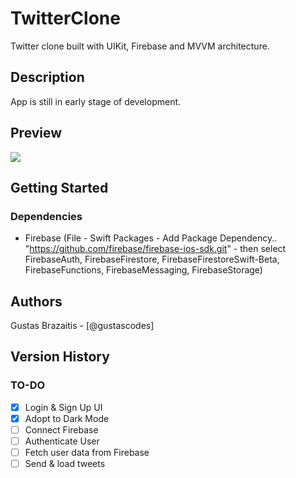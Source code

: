 # TwitterClone

Twitter clone built with UIKit, Firebase and MVVM architecture.

## Description

App is still in early stage of development.

## Preview
![](https://i.imgur.com/o2qeHNJ.png)

## Getting Started

### Dependencies

* Firebase (File - Swift Packages - Add Package Dependency.. "https://github.com/firebase/firebase-ios-sdk.git" - then select FirebaseAuth, FirebaseFirestore, FirebaseFirestoreSwift-Beta, FirebaseFunctions, FirebaseMessaging, FirebaseStorage)

## Authors

Gustas Brazaitis - [@gustascodes]

## Version History

### TO-DO

- [X] Login & Sign Up UI
- [X] Adopt to Dark Mode
- [ ] Connect Firebase
- [ ] Authenticate User
- [ ] Fetch user data from Firebase
- [ ] Send & load tweets
